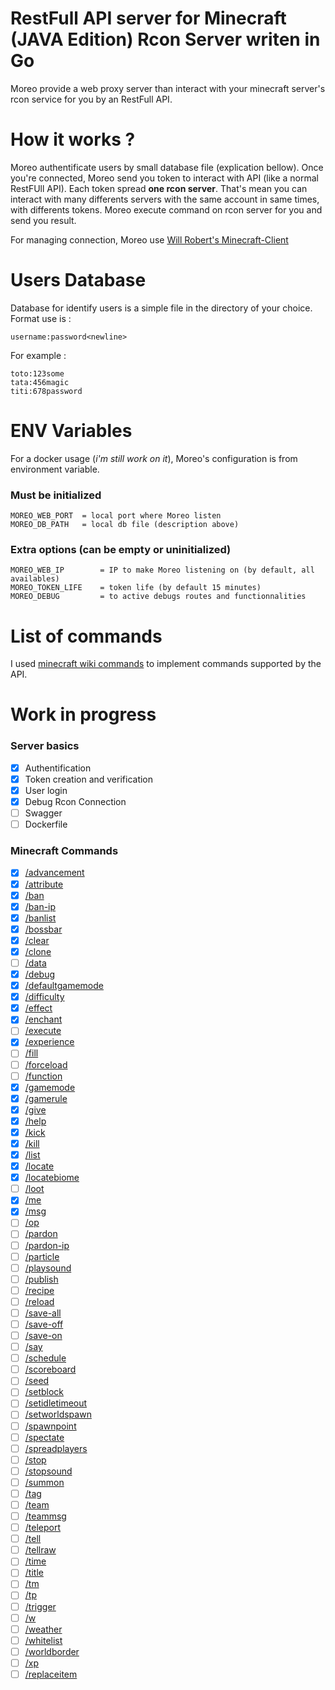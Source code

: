 # RestFull API server for Minecraft (JAVA Edition) Rcon Server writen in Go

Moreo provide a web proxy server than interact with your minecraft server's rcon service for you by an RestFull API.

# How it works ?
Moreo authentificate users by small database file (explication bellow).
Once you're connected, Moreo send you token to interact with API (like a normal RestFUll API).
Each token spread **one rcon server**. That's mean you can interact with many differents servers with the same account in same times, with differents tokens.
Moreo execute command on rcon server for you and send you result.

For managing connection, Moreo use [Will Robert's Minecraft-Client](http://github.com/willroberts/minecraft-client)

# Users Database
Database for identify users is a simple file in the directory of your choice. Format use is :
```
username:password<newline>
```

For example :
```
toto:123some
tata:456magic
titi:678password
```

# ENV Variables
For a docker usage (*i'm still work on it*), Moreo's configuration is from environment variable.

### Must be initialized
```
MOREO_WEB_PORT  = local port where Moreo listen
MOREO_DB_PATH   = local db file (description above)
```

### Extra options (can be empty or uninitialized)
```
MOREO_WEB_IP        = IP to make Moreo listening on (by default, all availables)
MOREO_TOKEN_LIFE    = token life (by default 15 minutes)
MOREO_DEBUG         = to active debugs routes and functionnalities
```

# List of commands
I used [minecraft wiki commands](https://minecraft.fandom.com/wiki/Commands) to implement commands supported by the API.

# Work in progress

### Server basics
- [x] Authentification
- [x] Token creation and verification
- [x] User login
- [x] Debug Rcon Connection
- [ ] Swagger
- [ ] Dockerfile

### Minecraft Commands
- [x] [/advancement](https://minecraft.fandom.com/wiki/Commands/advancement)
- [x] [/attribute](https://minecraft.fandom.com/wiki/Commands/attribute)
- [x] [/ban](https://minecraft.fandom.com/wiki/Commands/ban)
- [x] [/ban-ip](https://minecraft.fandom.com/wiki/Commands/ban#ban-ip)
- [x] [/banlist](https://minecraft.fandom.com/wiki/Commands/ban#banlist)
- [x] [/bossbar](https://minecraft.fandom.com/wiki/Commands/bossbar)
- [x] [/clear](https://minecraft.fandom.com/wiki/Commands/clear)
- [x] [/clone](https://minecraft.fandom.com/wiki/Commands/clone)
- [ ] [/data](https://minecraft.fandom.com/wiki/Commands/data)
- [x] [/debug](https://minecraft.fandom.com/wiki/Commands/debug)
- [x] [/defaultgamemode](https://minecraft.fandom.com/wiki/Commands/defaultgamemode)
- [x] [/difficulty](https://minecraft.fandom.com/wiki/Commands/difficulty)
- [x] [/effect](https://minecraft.fandom.com/wiki/Commands/effect)
- [x] [/enchant](https://minecraft.fandom.com/wiki/Commands/enchant)
- [ ] [/execute](https://minecraft.fandom.com/wiki/Commands/execute)
- [x] [/experience](https://minecraft.fandom.com/wiki/Commands/experience)
- [ ] [/fill](https://minecraft.fandom.com/wiki/Commands/fill)
- [ ] [/forceload](https://minecraft.fandom.com/wiki/Commands/forceload)
- [ ] [/function](https://minecraft.fandom.com/wiki/Commands/function)
- [x] [/gamemode](https://minecraft.fandom.com/wiki/Commands/gamemode)
- [x] [/gamerule](https://minecraft.fandom.com/wiki/Commands/gamerule)
- [x] [/give](https://minecraft.fandom.com/wiki/Commands/give)
- [x] [/help](https://minecraft.fandom.com/wiki/Commands/help)
- [x] [/kick](https://minecraft.fandom.com/wiki/Commands/kick)
- [x] [/kill](https://minecraft.fandom.com/wiki/Commands/kill)
- [x] [/list](https://minecraft.fandom.com/wiki/Commands/list)
- [x] [/locate](https://minecraft.fandom.com/wiki/Commands/locate)
- [x] [/locatebiome](https://minecraft.fandom.com/wiki/Commands/locatebiome)
- [ ] [/loot](https://minecraft.fandom.com/wiki/Commands/loot)
- [x] [/me](https://minecraft.fandom.com/wiki/Commands/me)
- [x] [/msg](https://minecraft.fandom.com/wiki/Commands/msg)
- [ ] [/op](https://minecraft.fandom.com/wiki/Commands/op)
- [ ] [/pardon](https://minecraft.fandom.com/wiki/Commands/pardon)
- [ ] [/pardon-ip](https://minecraft.fandom.com/wiki/Commands/pardon#pardon-ip)
- [ ] [/particle](https://minecraft.fandom.com/wiki/Commands/particle)
- [ ] [/playsound](https://minecraft.fandom.com/wiki/Commands/playsound)
- [ ] [/publish](https://minecraft.fandom.com/wiki/Commands/publish)
- [ ] [/recipe](https://minecraft.fandom.com/wiki/Commands/recipe)
- [ ] [/reload](https://minecraft.fandom.com/wiki/Commands/reload)
- [ ] [/save-all](https://minecraft.fandom.com/wiki/Commands/save#save-all)
- [ ] [/save-off](https://minecraft.fandom.com/wiki/Commands/save#save-off)
- [ ] [/save-on](https://minecraft.fandom.com/wiki/Commands/save#save-on)
- [ ] [/say](https://minecraft.fandom.com/wiki/Commands/say)
- [ ] [/schedule](https://minecraft.fandom.com/wiki/Commands/schedule)
- [ ] [/scoreboard](https://minecraft.fandom.com/wiki/Commands/scoreboard)
- [ ] [/seed](https://minecraft.fandom.com/wiki/Commands/seed)
- [ ] [/setblock](https://minecraft.fandom.com/wiki/Commands/setblock)
- [ ] [/setidletimeout](https://minecraft.fandom.com/wiki/Commands/setidletimeout)
- [ ] [/setworldspawn](https://minecraft.fandom.com/wiki/Commands/setworldspawn)
- [ ] [/spawnpoint](https://minecraft.fandom.com/wiki/Commands/spawnpoint)
- [ ] [/spectate](https://minecraft.fandom.com/wiki/Commands/spectate)
- [ ] [/spreadplayers](https://minecraft.fandom.com/wiki/Commands/spreadplayers)
- [ ] [/stop](https://minecraft.fandom.com/wiki/Commands/stop)
- [ ] [/stopsound](https://minecraft.fandom.com/wiki/Commands/stopsound)
- [ ] [/summon](https://minecraft.fandom.com/wiki/Commands/summon)
- [ ] [/tag](https://minecraft.fandom.com/wiki/Commands/tag)
- [ ] [/team](https://minecraft.fandom.com/wiki/Commands/team)
- [ ] [/teammsg](https://minecraft.fandom.com/wiki/Commands/teammsg)
- [ ] [/teleport](https://minecraft.fandom.com/wiki/Commands/teleport)
- [ ] [/tell](https://minecraft.fandom.com/wiki/Commands/tell)
- [ ] [/tellraw](https://minecraft.fandom.com/wiki/Commands/tellraw)
- [ ] [/time](https://minecraft.fandom.com/wiki/Commands/time)
- [ ] [/title](https://minecraft.fandom.com/wiki/Commands/title)
- [ ] [/tm](https://minecraft.fandom.com/wiki/Commands/tm)
- [ ] [/tp](https://minecraft.fandom.com/wiki/Commands/tp)
- [ ] [/trigger](https://minecraft.fandom.com/wiki/Commands/trigger)
- [ ] [/w](https://minecraft.fandom.com/wiki/Commands/w)
- [ ] [/weather](https://minecraft.fandom.com/wiki/Commands/weather)
- [ ] [/whitelist](https://minecraft.fandom.com/wiki/Commands/whitelist)
- [ ] [/worldborder](https://minecraft.fandom.com/wiki/Commands/worldborder)
- [ ] [/xp](https://minecraft.fandom.com/wiki/Commands/xp)
- [ ] [/replaceitem](https://minecraft.fandom.com/wiki/Commands/replaceitem)
